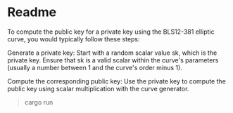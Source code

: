 # Readme

To compute the public key for a private key using the BLS12-381 elliptic curve, you would typically follow these steps:

Generate a private key: Start with a random scalar value sk, which is the private key. 
Ensure that sk is a valid scalar within the curve's parameters (usually a number between 1 and the curve's order minus 1).

Compute the corresponding public key: Use the private key to compute the public key using scalar multiplication with the curve generator.

> cargo run